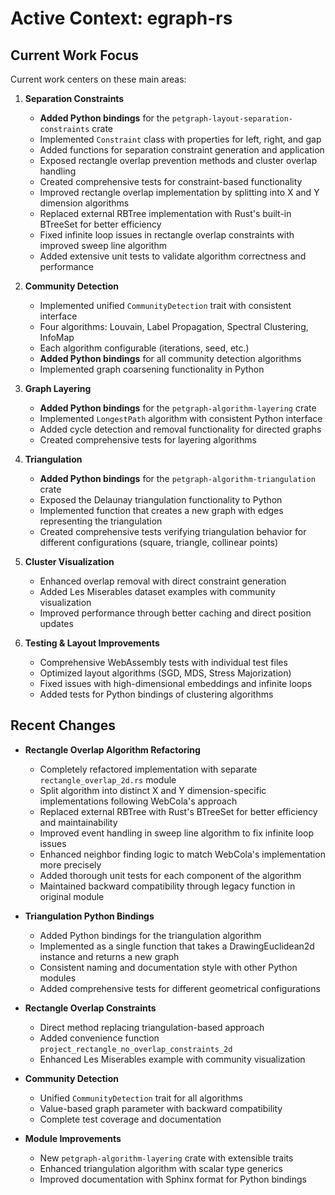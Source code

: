 # Active Context: egraph-rs

## Current Work Focus

Current work centers on these main areas:

1. **Separation Constraints**

   - **Added Python bindings** for the `petgraph-layout-separation-constraints` crate
   - Implemented `Constraint` class with properties for left, right, and gap
   - Added functions for separation constraint generation and application
   - Exposed rectangle overlap prevention methods and cluster overlap handling
   - Created comprehensive tests for constraint-based functionality
   - Improved rectangle overlap implementation by splitting into X and Y dimension algorithms
   - Replaced external RBTree implementation with Rust's built-in BTreeSet for better efficiency
   - Fixed infinite loop issues in rectangle overlap constraints with improved sweep line algorithm
   - Added extensive unit tests to validate algorithm correctness and performance

2. **Community Detection**

   - Implemented unified `CommunityDetection` trait with consistent interface
   - Four algorithms: Louvain, Label Propagation, Spectral Clustering, InfoMap
   - Each algorithm configurable (iterations, seed, etc.)
   - **Added Python bindings** for all community detection algorithms
   - Implemented graph coarsening functionality in Python

3. **Graph Layering**

   - **Added Python bindings** for the `petgraph-algorithm-layering` crate
   - Implemented `LongestPath` algorithm with consistent Python interface
   - Added cycle detection and removal functionality for directed graphs
   - Created comprehensive tests for layering algorithms

4. **Triangulation**

   - **Added Python bindings** for the `petgraph-algorithm-triangulation` crate
   - Exposed the Delaunay triangulation functionality to Python
   - Implemented function that creates a new graph with edges representing the triangulation
   - Created comprehensive tests verifying triangulation behavior for different configurations (square, triangle, collinear points)

5. **Cluster Visualization**

   - Enhanced overlap removal with direct constraint generation
   - Added Les Miserables dataset examples with community visualization
   - Improved performance through better caching and direct position updates

6. **Testing & Layout Improvements**
   - Comprehensive WebAssembly tests with individual test files
   - Optimized layout algorithms (SGD, MDS, Stress Majorization)
   - Fixed issues with high-dimensional embeddings and infinite loops
   - Added tests for Python bindings of clustering algorithms

## Recent Changes

- **Rectangle Overlap Algorithm Refactoring**

  - Completely refactored implementation with separate `rectangle_overlap_2d.rs` module
  - Split algorithm into distinct X and Y dimension-specific implementations following WebCola's approach
  - Replaced external RBTree with Rust's BTreeSet for better efficiency and maintainability
  - Improved event handling in sweep line algorithm to fix infinite loop issues
  - Enhanced neighbor finding logic to match WebCola's implementation more precisely
  - Added thorough unit tests for each component of the algorithm
  - Maintained backward compatibility through legacy function in original module

- **Triangulation Python Bindings**

  - Added Python bindings for the triangulation algorithm
  - Implemented as a single function that takes a DrawingEuclidean2d instance and returns a new graph
  - Consistent naming and documentation style with other Python modules
  - Added comprehensive tests for different geometrical configurations

- **Rectangle Overlap Constraints**

  - Direct method replacing triangulation-based approach
  - Added convenience function `project_rectangle_no_overlap_constraints_2d`
  - Enhanced Les Miserables example with community visualization

- **Community Detection**

  - Unified `CommunityDetection` trait for all algorithms
  - Value-based graph parameter with backward compatibility
  - Complete test coverage and documentation

- **Module Improvements**
  - New `petgraph-algorithm-layering` crate with extensible traits
  - Enhanced triangulation algorithm with scalar type generics
  - Improved documentation with Sphinx format for Python bindings
